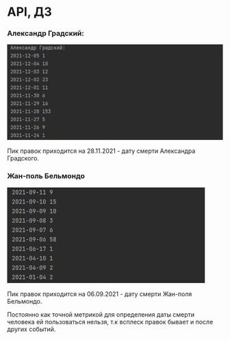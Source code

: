 # API, ДЗ
### Александр Градский:
![](md_images/gradski.PNG)

Пик правок приходится на 28.11.2021 - дату смерти Александра Градского.
### Жан-поль Бельмондо
![](md_images/belmondo.PNG)

Пик правок приходится на 06.09.2021 - дату смерти Жан-поля Бельмондо.

Постоянно как точной метрикой для определения даты смерти человека ей пользоваться нельзя, т.к всплеск правок бывает и после других событий.

